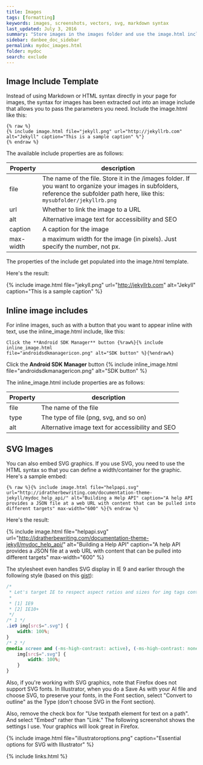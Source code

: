 ```yaml
---
title: Images
tags: [formatting]
keywords: images, screenshots, vectors, svg, markdown syntax
last_updated: July 3, 2016
summary: "Store images in the images folder and use the image.html include to insert images. This include has several options, including figcaptions, that extract the content from the formatting."
sidebar: danbee_doc_sidebar
permalink: mydoc_images.html
folder: mydoc
search: exclude
---
```


## Image Include Template

Instead of using Markdown or HTML syntax directly in your page for images, the syntax for images has been extracted out into an image include that allows you to pass the parameters you need. Include the image.html like this:

```liquid
{% raw %}
{% include image.html file="jekyll.png" url="http://jekyllrb.com" alt="Jekyll" caption="This is a sample caption" %"}
{% endraw %}
```

The available include properties are as follows:

| Property | description |
|-------|--------|
| file | The name of the file. Store it in the /images folder. If you want to organize your images in subfolders, reference the subfolder path here, like this: `mysubfolder/jekyllrb.png` |
| url | Whether to link the image to a URL |
| alt | Alternative image text for accessibility and SEO |
| caption | A caption for the image |
| max-width | a maximum width for the image (in pixels). Just specify the number, not px.|

The properties of the include get populated into the image.html template.

Here's the result:

{% include image.html file="jekyll.png" url="http://jekyllrb.com" alt="Jekyll" caption="This is a sample caption" %}



## Inline image includes

For inline images, such as with a button that you want to appear inline with text, use the inline_image.html include, like this:

```liquid
Click the **Android SDK Manager** button {%raw%}{% include inline_image.html
file="androidsdkmanagericon.png" alt="SDK button" %}{%endraw%}
```

Click the **Android SDK Manager** button {% include inline_image.html file="androidsdkmanagericon.png" alt="SDK button" %}

The inline_image.html include properties are as follows:

| Property | description |
|-------|--------|
| file | The name of the file |
| type | The type of file (png, svg, and so on) |
| alt | Alternative image text for accessibility and SEO |

## SVG Images

You can also embed SVG graphics. If you use SVG, you need to use the HTML syntax so that you can define a width/container for the graphic. Here's a sample embed:

```liquid
{% raw %}{% include image.html file="helpapi.svg" url="http://idratherbewriting.com/documentation-theme-jekyll/mydoc_help_api/" alt="Building a Help API" caption="A help API provides a JSON file at a web URL with content that can be pulled into different targets" max-width="600" %}{% endraw %}
```

Here's the result:


{% include image.html file="helpapi.svg" url="http://idratherbewriting.com/documentation-theme-jekyll/mydoc_help_api/" alt="Building a Help API" caption="A help API provides a JSON file at a web URL with content that can be pulled into different targets" max-width="600" %}

The stylesheet even handles SVG display in IE 9 and earlier through the following style (based on this [gist](https://gist.github.com/larrybotha/7881691)):

```css
/*
 * Let's target IE to respect aspect ratios and sizes for img tags containing SVG files
 *
 * [1] IE9
 * [2] IE10+
 */
/* 1 */
.ie9 img[src$=".svg"] {
    width: 100%;
}
/* 2 */
@media screen and (-ms-high-contrast: active), (-ms-high-contrast: none) {
    img[src$=".svg"] {
        width: 100%;
    }
}
```

Also, if you're working with SVG graphics, note that Firefox does not support SVG fonts. In Illustrator, when you do a Save As with your AI file and choose SVG, to preserve your fonts, in the Font section, select "Convert to outline" as the Type (don't choose SVG in the Font section).

Also, remove the check box for "Use textpath element for text on a path". And select "Embed" rather than "Link." The following screenshot shows the settings I use. Your graphics will look great in Firefox.

{% include image.html file="illustratoroptions.png" caption="Essential options for SVG with Illustrator" %}

{% include links.html %}
